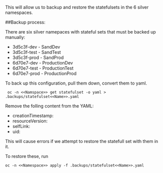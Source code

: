 This will allow us to backup and restore the statefulsets in the 6 silver namespaces.

##Backup process:

There are six silver namepaces with stateful sets that must be backed up manually:

 - 3d5c3f-dev - SandDev
 - 3d5c3f-test - SandTest
 - 3d5c3f-prod - SandProd
 - 6d70e7-dev - ProductionDev
 - 6d70e7-test - ProductionTest
 - 6d70e7-prod - ProductionProd

To back up this configuration, pull them down, convert them to yaml.

```
 oc -n <<Namspace>> get statefulset -o yaml > .backups/statefulset<<Name>>.yaml
```

Remove the folling content from the YAML:

- creationTimestamp:
- resourceVersion:
- selfLink:
- uid:

This will cause errors if we attempt to restore the statefull set with them in it.


To restore these, run

```
oc -n <<Namespace>> apply -f .backups/statefulset<<Name>>.yaml
```
